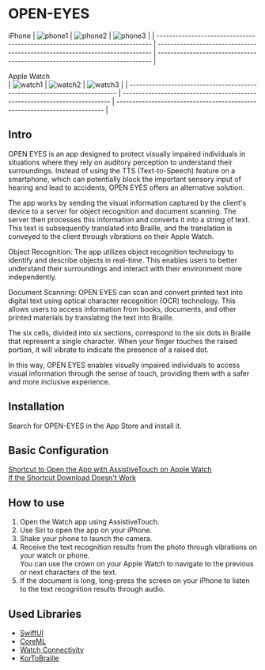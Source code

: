# OPEN-EYES

iPhone
| ![phone1](https://github.com/JDeoks/OPEN-EYES/blob/main/Images/OE1-6.5.jpeg) | ![phone2](https://github.com/JDeoks/OPEN-EYES/blob/main/Images/OE2-6.5.jpeg) | ![phone3](https://github.com/JDeoks/OPEN-EYES/blob/main/Images/OE3-6.5.jpeg) |
| ---------------------------------------------------------------------------- | ---------------------------------------------------------------------------- | ---------------------------------------------------------------------------- |

Apple Watch  
| ![watch1](https://github.com/JDeoks/OPEN-EYES/blob/main/Images/watch1.png) | ![watch2](https://github.com/JDeoks/OPEN-EYES/blob/main/Images/watch2.png) | ![watch3](https://github.com/JDeoks/OPEN-EYES/blob/main/Images/watch3.png) |
| -------------------------------------------------------------------------- | -------------------------------------------------------------------------- | -------------------------------------------------------------------------- |

## Intro

OPEN EYES is an app designed to protect visually impaired individuals in situations where they rely on auditory perception to understand their surroundings. Instead of using the TTS (Text-to-Speech) feature on a smartphone, which can potentially block the important sensory input of hearing and lead to accidents, OPEN EYES offers an alternative solution.

The app works by sending the visual information captured by the client's device to a server for object recognition and document scanning. The server then processes this information and converts it into a string of text. This text is subsequently translated into Braille, and the translation is conveyed to the client through vibrations on their Apple Watch.

Object Recognition: The app utilizes object recognition technology to identify and describe objects in real-time. This enables users to better understand their surroundings and interact with their environment more independently.

Document Scanning: OPEN EYES can scan and convert printed text into digital text using optical character recognition (OCR) technology. This allows users to access information from books, documents, and other printed materials by translating the text into Braille.

The six cells, divided into six sections, correspond to the six dots in Braille that represent a single character. When your finger touches the raised portion, it will vibrate to indicate the presence of a raised dot.

In this way, OPEN EYES enables visually impaired individuals to access visual information through the sense of touch, providing them with a safer and more inclusive experience.

## Installation

Search for OPEN-EYES in the App Store and install it.

## Basic Configuration

[Shortcut to Open the App with AssistiveTouch on Apple Watch](https://www.icloud.com/shortcuts/8b58e7f1a03349e6ac8227780984804e)  
[If the Shortcut Download Doesn't Work](https://wealthy-wasabi-c41.notion.site/b10e5a2f0d344b77ac50849c9e3f6611)

## How to use

1. Open the Watch app using AssistiveTouch.
2. Use Siri to open the app on your iPhone.
3. Shake your phone to launch the camera.
4. Receive the text recognition results from the photo through vibrations on your watch or phone.  
   You can use the crown on your Apple Watch to navigate to the previous or next characters of the text.
5. If the document is long, long-press the screen on your iPhone to listen to the text recognition results through audio.

## Used Libraries

- [SwiftUI](https://developer.apple.com/documentation/swiftui/)
- [CoreML](https://developer.apple.com/documentation/coreml/)
- [Watch Connectivity](https://developer.apple.com/documentation/watchconnectivity/)
- [KorToBraille](https://github.com/Bridge-NOONGIL/KorToBraille)
